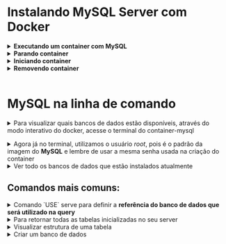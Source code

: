 # Instalando MySQL Server com Docker
<details>
<summary><strong>Executando um container com MySQL</strong></summary><br>

- Criando e iniciando um container <strong>MySQL</strong>
<br>

 ```bash
 docker container run --name container-mysql -e MYSQL_ROOT_PASSWORD=senha-mysql -d -p 3306:3306 mysql:8.0.31
 ```
<details>

<summary><strong>O que está sendo feito acima</strong></summary>
<strong>-name</strong>: Nomeia um container

<details><summary><strong>-e</strong>: Utilizada para informar variáveis de ambiente.</summary>

  - (Aqui vamos manter o usuário padrão <i>root</i> que é recomendado pela documentação, e então, passaremosa variável <i>MYSQL_ROOT_PASSWORD=senha-mysql</i> para poder usar dentro do container)

</details>
<strong>-d</strong>: faz com que o container rode em segundo plano
<details><summary><strong>-p</strong>: indica qual porta no nosso SO o docker estará em funcionamento.</summary>

  - Lado esquerdo é a porta do nosso sistema que receberá o container.
  - Lado direito é a porta do container.
  
  ➡️<strong>Lembrando que 3306 é a porta padrão do MySQL</strong>

</details>
</details><br>

 </details> 
 <details>
 <summary><strong>Parando container</strong></summary>

 ```bash
 docker container stop container-mysql
 ```
 </details>
<details>
 <summary><strong>Iniciando container</strong></summary>

 ```bash
 docker container start container-mysql
 ```
 </details>
 <details>
 <summary><strong>Removendo container</strong></summary>

 ```bash
docker container rm container-mysql
 ```
 </details><br>

 # MySQL na linha de comando
<details>
 <summary>Para visualizar quais bancos de dados estão disponíveis, através do modo interativo do docker, acesse o terminal do container-mysql</summary>

 ```bash
 docker exec -it container-mysql bash
 ```
´ </details>
 <details>
 <summary>Agora já no terminal, utilizamos o usuário <i>root</i>, pois é o padrão da imagem do <b>MySQL</b> e lembre de usar a mesma senha usada na criação do container</summary>

 ```bash
 mysql -u root -p
 ```
- senha: `senha-mysql`
 </details>
 <details>
 <summary>Ver todo os bancos de dados que estão instalados atualmente</summary>

 ```sql
 SHOW DATABASES;
 ```
 - Não esquecer do PONTO E VIRGULA. ';'
 - Maiúsculas
 </details>
 
 ## Comandos mais comuns:
 <details>
 <summary> 
 Comando `USE` serve para definir a <strong>referência do banco de dados que será utilizado na query</strong>
 </summary>

 ```sql
  USE nome_do_banco_de_dados_que_quero_conectar;
 -- EX: USE trybe;
 ```
 </details>
  <details>
 <summary> 
 Para retornar todas as tabelas inicializadas no seu server
 </summary>

  ```sql
SHOW TABLES;
 ```
  </details>
  <details>
 <summary> 
 Visualizar estrutura de uma tabela
 </summary>

  ```sql
DESCRIBE nome_da_tabela;
-- EX: DESCRIBE students;
 ```
  </details>
  <details>
 <summary> 
 Criar um banco de dados
 </summary>

  ```sql
CREATE DATABASE nome_do_banco_de_dados;
-- EX: CREATE DATABASE trybe;
 ```
  </details>